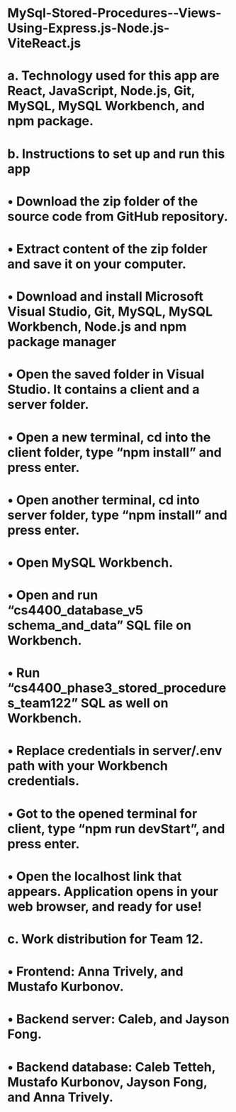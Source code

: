  # MySql-Stored-Procedures--Views-Using-Express.js-Node.js-ViteReact.js
# a.     	Technology used for this app are React, JavaScript, Node.js, Git, MySQL, MySQL Workbench, and npm package.
 
# b.    	Instructions to set up and run this app 
#   •    	Download the zip folder of the source code from GitHub repository.
#   •    	Extract content of the zip folder and save it on your computer.
#   •    	Download and install Microsoft Visual Studio, Git, MySQL, MySQL Workbench, Node.js and npm package manager
#   •    	Open the saved folder in Visual Studio. It contains a client and a server folder.
#   •    	Open a new terminal, cd into the client folder, type “npm install” and press enter.
#   •    	Open another terminal, cd into server folder, type “npm install” and press enter.
#   •    	Open MySQL Workbench.
#   •    	Open and run “cs4400_database_v5 schema_and_data” SQL file on Workbench.
#   •    	Run “cs4400_phase3_stored_procedures_team122” SQL as well on Workbench.
#   •    	Replace credentials in server/.env path with your Workbench credentials.
#   •    	Got to the opened terminal for client, type “npm run devStart”, and press enter.
#   •    	Open the localhost link that appears. Application opens in your web browser, and ready for use!
 
# c.     	Work distribution for Team 12.
#   •    	Frontend: Anna Trively, and Mustafo Kurbonov.
#   •    	Backend server: Caleb, and Jayson Fong.
#   •    	Backend database: Caleb Tetteh, Mustafo Kurbonov, Jayson Fong, and Anna Trively.



